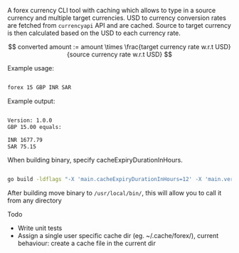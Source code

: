 A forex currency CLI tool with caching which allows to type in a source currency and
multiple target currencies. USD to currency conversion rates are fetched from `currencyapi` API and are cached.
Source to target currency is then calculated based on the USD to each currency rate.

$$
converted amount := amount \times \frac{target currency rate w.r.t USD}{source currency rate w.r.t USD}
$$

Example usage:

```bash

forex 15 GBP INR SAR

```

Example output:

```bash

Version: 1.0.0
GBP 15.00 equals:

INR 1677.79
SAR 75.15

```

When building binary, specify cacheExpiryDurationInHours.

```bash

go build -ldflags "-X 'main.cacheExpiryDurationInHours=12' -X 'main.version=1.0.0'" -o forex

```

After building move binary to `/usr/local/bin/`, this will allow you to call it from any directory

Todo

- Write unit tests
- Assign a single user specific cache dir (eg. ~/.cache/forex/), current behaviour: create a cache file in the current dir
